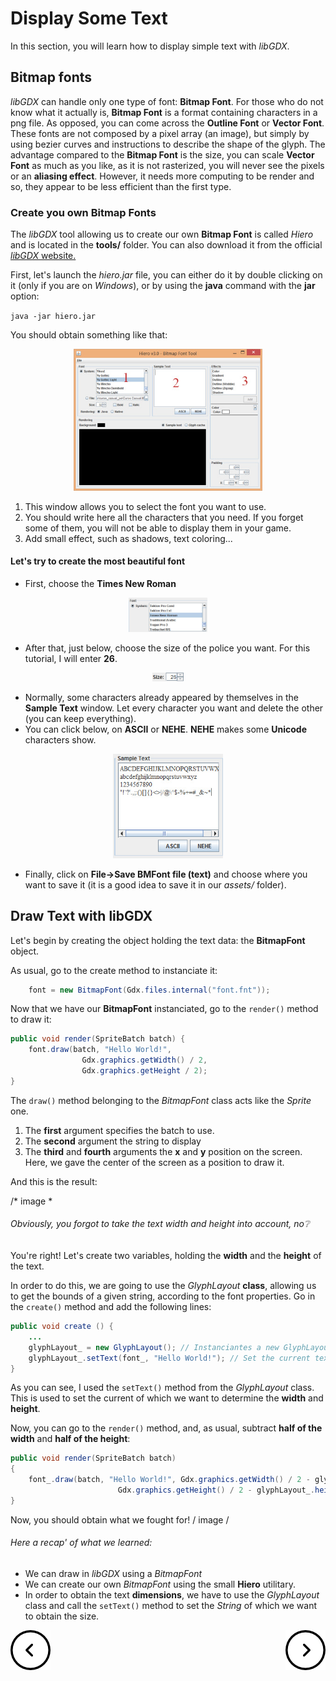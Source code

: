 # Display Some Text #

In this section, you will learn how to display simple text with *libGDX*.

## Bitmap fonts ##

*libGDX* can handle only one type of font: **Bitmap Font**.
For those who do not know what it actually is, **Bitmap Font** is a format containing characters in a png file.
As opposed, you can come across the **Outline Font** or **Vector Font**. These fonts are not composed by a pixel array (an image), but simply by using bezier curves and instructions to describe the shape of the glyph. The advantage compared to the **Bitmap Font** is the size, you can scale **Vector Font** as much as you like, as it is not rasterized, you will never see the pixels or an **aliasing effect**. However, it needs more computing to be render and so, they appear to be less efficient than the first type.

### Create you own Bitmap Fonts ###

The *libGDX* tool allowing us to create our own **Bitmap Font** is called *Hiero* and is located in the **tools/** folder.
You can also download it from the official [*libGDX* website.](https://libgdx.badlogicgames.com/tools.html)

First, let's launch the *hiero.jar* file, you can either do it by double clicking on it (only if you are on *Windows*), or by using the **java** command with the **jar** option:

`java -jar hiero.jar`

You should obtain something like that:

<p align="center">
    <img src="../../resources/images/hiero.jpg" width=60% />
</p>

1. This window allows you to select the font you want to use.
2. You should write here all the characters that you need. If you forget some of them, you will not be able to display them in your game.
3. Add small effect, such as shadows, text coloring...

#### Let's try to create the most beautiful font ####

* First, choose the **Times New Roman**

<p align="center">
    <img src="../../resources/images/hiero_font.jpg" width=25% />
</p>

* After that, just below, choose the size of the police you want. For this tutorial, I will enter **26**.

<p align="center">
    <img src="../../resources/images/hiero_font_size.jpg" width=10% />
</p>

* Normally, some characters already appeared by themselves in the **Sample Text** window. Let every character you want and delete the other (you can keep everything).
* You can click below, on **ASCII** or **NEHE**. **NEHE** makes some **Unicode** characters show.

<p align="center">
    <img src="../../resources/images/hiero_font_chars.jpg" width=35% />
</p>

* Finally, click on **File->Save BMFont file (text)** and choose where you want to save it (it is a good idea to save it in our *assets/* folder).

## Draw Text with libGDX ##

Let's begin by creating the object holding the text data: the **BitmapFont** object.

As usual, go to the create method to instanciate it:

```java
    font = new BitmapFont(Gdx.files.internal("font.fnt"));
```

Now that we have our **BitmapFont** instanciated, go to the `render()` method to draw it:

```java
public void render(SpriteBatch batch) {
    font.draw(batch, "Hello World!",
                Gdx.graphics.getWidth() / 2,
                Gdx.graphics.getHeight / 2);
}
```

The `draw()` method belonging to the *BitmapFont* class acts like the *Sprite* one.
1. The **first** argument specifies the batch to use.
2. The **second** argument the string to display
3. The **third** and **fourth** arguments the **x** and **y** position on the screen. Here, we gave the center of the screen as a position to draw it.

And this is the result:

/* image *


###### Obviously, you forgot to take the text width and height into account, no:grey_question: ######

You're right!
Let's create two variables, holding the **width** and the **height** of the text.

In order to do this, we are going to use the *GlyphLayout* **class**, allowing us to get the bounds of a given string, according to the font properties. Go in the `create()` method and add the following lines:

```java
public void create () {
    ...
    glyphLayout_ = new GlyphLayout(); // Instanciantes a new GlyphLayout
    glyphLayout_.setText(font_, "Hello World!"); // Set the current text
}
```

As you can see, I used the `setText()` method from the *GlyphLayout* class.
This is used to set the current of which we want to determine the **width**
and **height**.

Now, you can go to the `render()` method, and, as usual, subtract **half of the
width** and **half of the height**:

```java
public void render(SpriteBatch batch)
{
    font_.draw(batch, "Hello World!", Gdx.graphics.getWidth() / 2 - glyphLayout_.width / 2,
                        Gdx.graphics.getHeight() / 2 - glyphLayout_.height / 2);
}
```

Now, you should obtain what we fought for!
/ image /

###### Here a recap' of what we learned: ######

* We can draw in *libGDX* using a *BitmapFont*
* We can create our own *BitmapFont* using the small **Hiero** utilitary.
* In order to obtain the text **dimensions**, we have to use the *GlyphLayout*
class and call the `setText()` method to set the *String* of which we want to obtain the size.

<p>
    <a href="2-draw-images.md">
        <img align="left" src="../../resources/images/left-arrow.png">
    </a>
    <a href="3-display-text.md">
        <img align="right" src="../../resources/images/right-arrow.png">
    </a>
</p>
